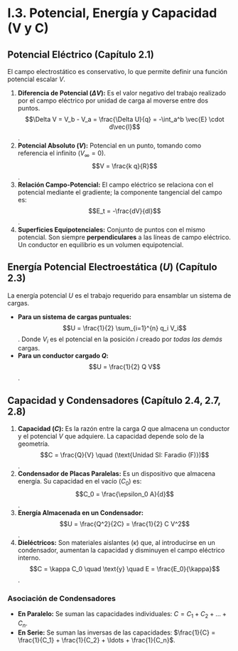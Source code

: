 # I.3. Potencial, Energía y Capacidad (V y C)

## Potencial Eléctrico (Capítulo 2.1)

El campo electrostático es conservativo, lo que permite definir una función potencial escalar $V$.

1.  **Diferencia de Potencial ($\Delta V$):** Es el valor negativo del trabajo realizado por el campo eléctrico por unidad de carga al moverse entre dos puntos.
    $$\Delta V = V_b - V_a = \frac{\Delta U}{q} = -\int_a^b \vec{E} \cdot d\vec{l}$$.
2.  **Potencial Absoluto ($V$):** Potencial en un punto, tomando como referencia el infinito ($V_\infty = 0$).
    $$V = \frac{k q}{R}$$.
3.  **Relación Campo-Potencial:** El campo eléctrico se relaciona con el potencial mediante el gradiente; la componente tangencial del campo es:
    $$E_t = -\frac{dV}{dl}$$.
4.  **Superficies Equipotenciales:** Conjunto de puntos con el mismo potencial. Son siempre **perpendiculares** a las líneas de campo eléctrico. Un conductor en equilibrio es un volumen equipotencial.

## Energía Potencial Electroestática ($U$) (Capítulo 2.3)

La energía potencial $U$ es el trabajo requerido para ensamblar un sistema de cargas.

*   **Para un sistema de cargas puntuales:**
    $$U = \frac{1}{2} \sum_{i=1}^{n} q_i V_i$$.
    Donde $V_i$ es el potencial en la posición $i$ creado por *todas las demás* cargas.
*   **Para un conductor cargado $Q$:**
    $$U = \frac{1}{2} Q V$$.

## Capacidad y Condensadores (Capítulo 2.4, 2.7, 2.8)

1.  **Capacidad ($C$):** Es la razón entre la carga $Q$ que almacena un conductor y el potencial $V$ que adquiere. La capacidad depende solo de la geometría.
    $$C = \frac{Q}{V} \quad (\text{Unidad SI: Faradio (F)})$$.
2.  **Condensador de Placas Paralelas:** Es un dispositivo que almacena energía. Su capacidad en el vacío ($C_0$) es:
    $$C_0 = \frac{\epsilon_0 A}{d}$$.
3.  **Energía Almacenada en un Condensador:**
    $$U = \frac{Q^2}{2C} = \frac{1}{2} C V^2$$.
4.  **Dieléctricos:** Son materiales aislantes ($\kappa$) que, al introducirse en un condensador, aumentan la capacidad y disminuyen el campo eléctrico interno.
    $$C = \kappa C_0 \quad \text{y} \quad E = \frac{E_0}{\kappa}$$.

### Asociación de Condensadores

*   **En Paralelo:** Se suman las capacidades individuales: $C = C_1 + C_2 + \ldots + C_n$.
*   **En Serie:** Se suman las inversas de las capacidades: $\frac{1}{C} = \frac{1}{C_1} + \frac{1}{C_2} + \ldots + \frac{1}{C_n}$.